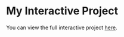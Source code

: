# My Interactive Project

You can view the full interactive project [here](https://brickop.github.io/DAT500_Buffalo_Violations_Permits/DAT%20500%20-%20Final%20Project.html).

